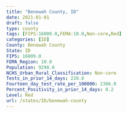 ```yaml
---
title: "Benewah County, ID"
date: 2021-01-01
draft: false
type: county
tags: [FIPS:16009.0,FEMA:10.0,Non-core,Red]
categories: [ID]
County: Benewah County
State: ID
FIPS: 16009.0
FEMA_Region: 10.0
Population: 9298.0
NCHS_Urban_Rural_Classification: Non-core
Tests_in_prior_14_days: 220.0
Fourteen_day_test_rate_per_100000: 2366.0
Percent_Positivity_in_prior_14_days: 0.2
Level: Red
url: /states/ID/benewah-county
---
```




